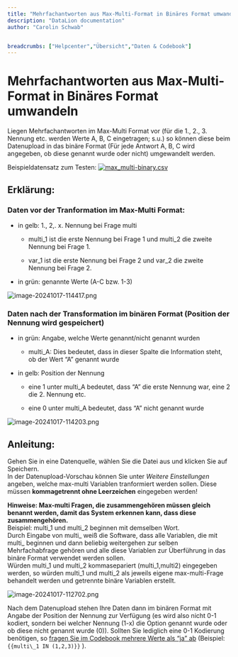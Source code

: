 ```yaml
---
title: "Mehrfachantworten aus Max-Multi-Format in Binäres Format umwandeln"
description: "DataLion documentation"
author: "Carolin Schwab"


breadcrumbs: ["Helpcenter","Übersicht","Daten & Codebook"]
---
```


# Mehrfachantworten aus Max-Multi-Format in Binäres Format umwandeln

Liegen Mehrfachantworten im Max-Multi Format vor (für die 1., 2., 3. Nennung etc. werden Werte A, B, C eingetragen; s.u.) so können diese beim Datenupload in das binäre Format (Für jede Antwort A, B, C wird angegeben, ob diese genannt wurde oder nicht) umgewandelt werden.

Beispieldatensatz zum Testen: [![max_multi-binary.csv](/img/97976338.jpg)](attachments/97845250/97976338.csv)

## Erklärung:

### Daten vor der Tranformation im Max-Multi Format:

-   in gelb: 1., 2,. x. Nennung bei Frage multi
    
    -   multi\_1 ist die erste Nennung bei Frage 1 und multi\_2 die zweite Nennung bei Frage 1.
        
    -   var\_1 ist die erste Nennung bei Frage 2 und var\_2 die zweite Nennung bei Frage 2.
        
-   in grün: genannte Werte (A-C bzw. 1-3)
    

![image-20241017-114417.png](/img/97976331.png)

### Daten nach der Transformation im binären Format (Position der Nennung wird gespeichert)

-   in grün: Angabe, welche Werte genannt/nicht genannt wurden
    
    -   multi\_A: Dies bedeutet, dass in dieser Spalte die Information steht, ob der Wert “A” genannt wurde
        
-   in gelb: Position der Nennung
    
    -   eine 1 unter multi\_A bedeutet, dass “A” die erste Nennung war, eine 2 die 2. Nennung etc.
        
    -   eine 0 unter multi\_A bedeutet, dass “A” nicht genannt wurde
        

![image-20241017-114203.png](/img/97812489.png)

## Anleitung:

Gehen Sie in eine Datenquelle, wählen Sie die Datei aus und klicken Sie auf Speichern.  
In der Datenupload-Vorschau können Sie unter _Weitere Einstellungen_ angeben, welche max-multi Variablen tranformiert werden sollen. Diese müssen **kommagetrennt ohne Leerzeichen** eingegeben werden!

**Hinweise: Max-multi Fragen, die zusammengehören müssen gleich benannt werden, damit das System erkennen kann, dass diese zusammengehören.**  
Beispiel: multi\_1 und multi\_2 beginnen mit demselben Wort.  
Durch Eingabe von multi\_ weiß die Software, dass alle Variablen, die mit multi\_ beginnen und dann beliebig weitergehen zur selben Mehrfachabfrage gehören und alle diese Variablen zur Überführung in das binäre Format verwendet werden sollen.  
Würden multi\_1 und multi\_2 kommasepariert (multi\_1,multi2) eingegeben werden, so würden multi\_1 und multi\_2 als jeweils eigene max-multi-Frage behandelt werden und getrennte binäre Variablen erstellt.

![image-20241017-112702.png](/img/97714182.png)

Nach dem Datenupload stehen Ihre Daten dann im binären Format mit Angabe der Position der Nennung zur Verfügung (es wird also nicht 0-1 kodiert, sondern bei welcher Nennung (1-x) die Option genannt wurde oder ob diese nicht genannt wurde (0)). Sollten Sie lediglich eine 0-1 Kodierung benötigen, so [fragen Sie im Codebook mehrere Werte als “ja” ab](https://datalion.atlassian.net/servicedesk/customer/portal/1/article/86212649) (Beispiel: `{{multi\_1 IN (1,2,3)}}` ).
